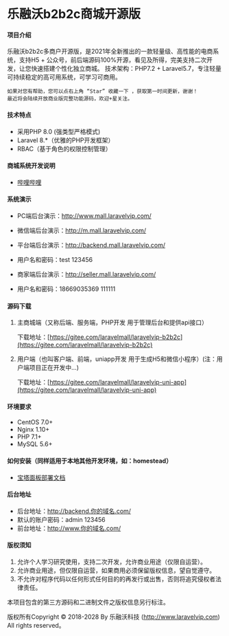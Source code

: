 # 乐融沃b2b2c商城开源版

#### 项目介绍
乐融沃b2b2c多商户开源版，是2021年全新推出的一款轻量级、高性能的电商系统，支持H5 + 公众号，前后端源码100%开源，看见及所得，完美支持二次开发，让您快速搭建个性化独立商城。 技术架构：PHP7.2 + Laravel5.7，专注轻量可持续稳定的高可用系统，可学习可商用。

    如果对您有帮助，您可以点右上角 “Star” 收藏一下 ，获取第一时间更新，谢谢！
    最近将会陆续开放商业版完整功能源码，欢迎+星关注。

#### 技术特点
* 采用PHP 8.0 (强类型严格模式)
* Laravel 8.*（优雅的PHP开发框架）
* RBAC（基于角色的权限控制管理）

#### 商城系统开发说明
* [哔哩哔哩](https://space.bilibili.com/419068454/)

#### 系统演示

- PC端后台演示：http://www.mall.laravelvip.com/

- 微信端后台演示：http://m.mall.laravelvip.com/

- 平台端后台演示：http://backend.mall.laravelvip.com/
- 用户名和密码：test 123456

- 商家端后台演示：http://seller.mall.laravelvip.com/
- 用户名和密码：18669035369 111111

#### 源码下载
1. 主商城端（又称后端、服务端，PHP开发 用于管理后台和提供api接口）

    下载地址：[https://gitee.com/laravelmall/laravelvip-b2b2c](https://gitee.com/laravelmall/laravelvip-b2b2c)

2. 用户端（也叫客户端、前端，uniapp开发 用于生成H5和微信小程序）(注：用户端项目正在开发中...)

    下载地址：[https://gitee.com/laravelmall/laravelvip-uni-app](https://gitee.com/laravelmall/laravelvip-uni-app)

#### 环境要求
- CentOS 7.0+
- Nginx 1.10+
- PHP 7.1+
- MySQL 5.6+


#### 如何安装（同样适用于本地其他开发环境，如：homestead）
- [宝塔面板部署文档](./宝塔面板部署教程.md)

#### 后台地址

- 后台地址：http://backend.你的域名.com/
- 默认的账户密码：admin 123456
- 前台地址：http://www.你的域名.com/

#### 版权须知

1. 允许个人学习研究使用，支持二次开发，允许商业用途（仅限自运营）。
2. 允许商业用途，但仅限自运营，如果商用必须保留版权信息，望自觉遵守。
3. 不允许对程序代码以任何形式任何目的的再发行或出售，否则将追究侵权者法律责任。


本项目包含的第三方源码和二进制文件之版权信息另行标注。

版权所有Copyright © 2018-2028 By 乐融沃科技 (http://www.laravelvip.com) All rights reserved。





